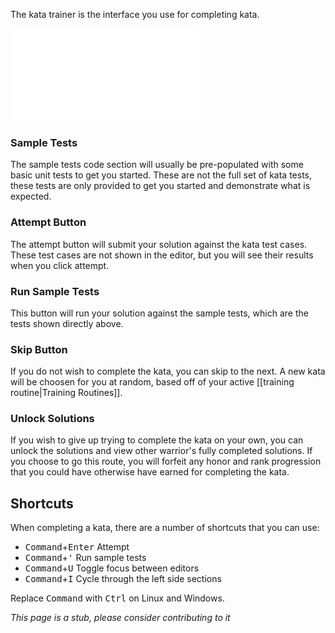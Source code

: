 The kata trainer is the interface you use for completing kata. 

![Kata Trainer](./kata-trainer.md)

### Sample Tests
The sample tests code section will usually be pre-populated with some basic unit tests to get you started. These are not the full set of kata tests, these tests are only provided to get you started and demonstrate what is expected.

### Attempt Button
The attempt button will submit your solution against the kata test cases. These test cases are not shown in the editor, but you will see their results when you click attempt. 

### Run Sample Tests
This button will run your solution against the sample tests, which are the tests shown directly above.

### Skip Button
If you do not wish to complete the kata, you can skip to the next. A new kata will be choosen for you at random, based off of your active [[training routine|Training Routines]]. 

### Unlock Solutions
If you wish to give up trying to complete the kata on your own, you can unlock the solutions and view other warrior's fully completed solutions. If you choose to go this route, you will forfeit any honor and rank progression that you could have otherwise have earned for completing the kata.

## Shortcuts

When completing a kata, there are a number of shortcuts that you can use:

- <kbd>Command</kbd>+<kbd>Enter</kbd> Attempt
- <kbd>Command</kbd>+<kbd>'</kbd> Run sample tests
- <kbd>Command</kbd>+<kbd>U</kbd> Toggle focus between editors
- <kbd>Command</kbd>+<kbd>I</kbd> Cycle through the left side sections

Replace <kbd>Command</kbd> with <kbd>Ctrl</kbd> on Linux and Windows.

*This page is a stub, please consider contributing to it*
